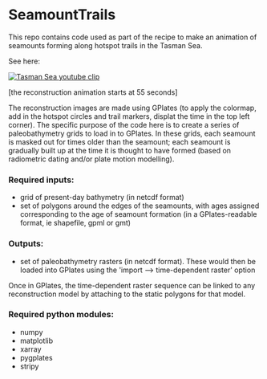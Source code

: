 # SeamountTrails

This repo contains code used as part of the recipe to make an animation of seamounts forming along hotspot trails in the Tasman Sea. 

See here: 

[![Tasman Sea youtube clip](http://img.youtube.com/vi/ueoTvirXFbc/0.jpg)](https://www.youtube.com/watch?v=ueoTvirXFbc )


[the reconstruction animation starts at 55 seconds]

The reconstruction images are made using GPlates (to apply the colormap, add in the hotspot circles and trail markers, displat the time in the top left corner). The specific purpose of the code here is to create a series of paleobathymetry grids to load in to GPlates. In these grids, each seamount is masked out for times older than the seamount; each seamount is gradually built up at the time it is thought to have formed (based on radiometric dating and/or plate motion modelling).

### Required inputs:
   
- grid of present-day bathymetry (in netcdf format) 
- set of polygons around the edges of the seamounts, with ages assigned corresponding to the age of seamount formation (in a GPlates-readable format, ie shapefile, gpml or gmt)

### Outputs:
- set of paleobathymetry rasters (in netcdf format). These would then be loaded into GPlates using the 'import --> time-dependent raster' option

Once in GPlates, the time-dependent raster sequence can be linked to any reconstruction model by attaching to the static polygons for that model.

### Required python modules:
- numpy
- matplotlib
- xarray
- pygplates
- stripy
